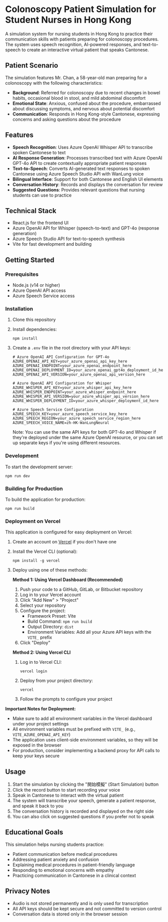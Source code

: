 # Colonoscopy Patient Simulation for Student Nurses in Hong Kong

A simulation system for nursing students in Hong Kong to practice their communication skills with patients preparing for colonoscopy procedures. The system uses speech recognition, AI-powered responses, and text-to-speech to create an interactive virtual patient that speaks Cantonese.

## Patient Scenario

The simulation features Mr. Chan, a 58-year-old man preparing for a colonoscopy with the following characteristics:

- **Background**: Referred for colonoscopy due to recent changes in bowel habits, occasional blood in stool, and mild abdominal discomfort
- **Emotional State**: Anxious, confused about the procedure, embarrassed about discussing symptoms, and nervous about potential discomfort
- **Communication**: Responds in Hong Kong-style Cantonese, expressing concerns and asking questions about the procedure

## Features

- **Speech Recognition**: Uses Azure OpenAI Whisper API to transcribe spoken Cantonese to text
- **AI Response Generation**: Processes transcribed text with Azure OpenAI GPT-4o API to create contextually appropriate patient responses
- **Text-to-Speech**: Converts AI-generated text responses to spoken Cantonese using Azure Speech Studio API with WanLung voice
- **Bilingual Interface**: Support for both Cantonese and English UI elements
- **Conversation History**: Records and displays the conversation for review
- **Suggested Questions**: Provides relevant questions that nursing students can use to practice

## Technical Stack

- React.js for the frontend UI
- Azure OpenAI API for Whisper (speech-to-text) and GPT-4o (response generation)
- Azure Speech Studio API for text-to-speech synthesis
- Vite for fast development and building

## Getting Started

### Prerequisites

- Node.js (v14 or higher)
- Azure OpenAI API access
- Azure Speech Service access

### Installation

1. Clone this repository
2. Install dependencies:
   ```
   npm install
   ```
3. Create a `.env` file in the root directory with your API keys:
   ```
   # Azure OpenAI API Configuration for GPT-4o
   AZURE_OPENAI_API_KEY=your_azure_openai_api_key_here
   AZURE_OPENAI_ENDPOINT=your_azure_openai_endpoint_here
   AZURE_OPENAI_DEPLOYMENT_ID=your_azure_openai_gpt4o_deployment_id_here
   AZURE_OPENAI_API_VERSION=your_azure_openai_api_version_here
   
   # Azure OpenAI API Configuration for Whisper
   AZURE_WHISPER_API_KEY=your_azure_whisper_api_key_here
   AZURE_WHISPER_ENDPOINT=your_azure_whisper_endpoint_here
   AZURE_WHISPER_API_VERSION=your_azure_whisper_api_version_here
   AZURE_WHISPER_DEPLOYMENT_ID=your_azure_whisper_deployment_id_here

   # Azure Speech Service Configuration
   AZURE_SPEECH_KEY=your_azure_speech_service_key_here
   AZURE_SPEECH_REGION=your_azure_speech_service_region_here
   AZURE_SPEECH_VOICE_NAME=zh-HK-WanLungNeural
   ```
   
   Note: You can use the same API keys for both GPT-4o and Whisper if they're deployed under the same Azure OpenAI resource, or you can set up separate keys if you're using different resources.

### Development

To start the development server:

```
npm run dev
```

### Building for Production

To build the application for production:

```
npm run build
```

### Deployment on Vercel

This application is configured for easy deployment on Vercel:

1. Create an account on [Vercel](https://vercel.com) if you don't have one
2. Install the Vercel CLI (optional):
   ```
   npm install -g vercel
   ```
3. Deploy using one of these methods:

   **Method 1: Using Vercel Dashboard (Recommended)**
   
   1. Push your code to a GitHub, GitLab, or Bitbucket repository
   2. Log in to your Vercel account
   3. Click "Add New" > "Project"
   4. Select your repository
   5. Configure the project:
      - Framework Preset: Vite
      - Build Command: `npm run build`
      - Output Directory: `dist`
      - Environment Variables: Add all your Azure API keys with the `VITE_` prefix
   6. Click "Deploy"

   **Method 2: Using Vercel CLI**
   
   1. Log in to Vercel CLI:
      ```
      vercel login
      ```
   2. Deploy from your project directory:
      ```
      vercel
      ```
   3. Follow the prompts to configure your project

**Important Notes for Deployment:**

- Make sure to add all environment variables in the Vercel dashboard under your project settings
- All environment variables must be prefixed with `VITE_` (e.g., `VITE_AZURE_OPENAI_API_KEY`)
- The application uses client-side environment variables, so they will be exposed in the browser
- For production, consider implementing a backend proxy for API calls to keep your keys secure

## Usage

1. Start the simulation by clicking the "開始模擬" (Start Simulation) button
2. Click the record button to start recording your voice
3. Speak in Cantonese to interact with the virtual patient
4. The system will transcribe your speech, generate a patient response, and speak it back to you
5. The conversation history is recorded and displayed on the right side
6. You can also click on suggested questions if you prefer not to speak

## Educational Goals

This simulation helps nursing students practice:
- Patient communication before medical procedures
- Addressing patient anxiety and confusion
- Explaining medical procedures in patient-friendly language
- Responding to emotional concerns with empathy
- Practicing communication in Cantonese in a clinical context

## Privacy Notes

- Audio is not stored permanently and is only used for transcription
- All API keys should be kept secure and not committed to version control
- Conversation data is stored only in the browser session
